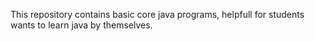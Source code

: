 This repository contains basic core java programs, helpfull for students wants to learn java by themselves.
